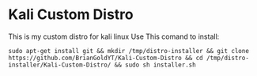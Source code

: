 # Kali Custom Distro
 This is my custom distro for kali linux
 Use This comand to install:
```
sudo apt-get install git && mkdir /tmp/distro-installer && git clone https://github.com/BrianGoldYT/Kali-Custom-Distro && cd /tmp/distro-installer/Kali-Custom-Distro/ && sudo sh installer.sh
```